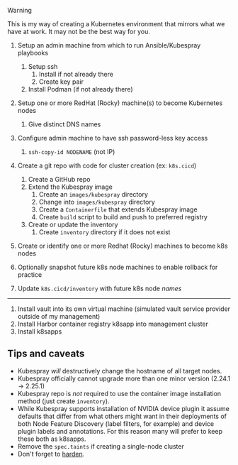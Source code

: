 > [!WARNING]
> This is my way of creating a Kubernetes environment that mirrors what we have at work. It may not be the best way for you.

1. Setup an admin machine from which to run Ansible/Kubespray playbooks
	1. Setup ssh
		1. Install if not already there
		2. Create key pair
	2. Install Podman (if not already there)
2. Setup one or more RedHat (Rocky) machine(s) to become Kubernetes nodes
	1. Give distinct DNS names
3. Configure admin machine to have ssh password-less key access
	1. `ssh-copy-id NODENAME` (not IP)
4. Create a git repo with code for cluster creation (ex: `k8s.cicd`)
	1. Create a GitHub repo
	2. Extend the Kubespray image
		1. Create an `images/kubespray` directory
		2. Change into `images/kubespray` directory
		3. Create a `Containerfile` that extends Kubespray image
		4. Create `build` script to build and push to preferred registry
	2. Create or update the inventory
		1. Create `inventory` directory if it does not exist
		
5. Create or identify one or more Redhat (Rocky) machines to become k8s nodes
6. Optionally snapshot future k8s node machines to enable rollback for practice
7. Update `k8s.cicd/inventory` with future k8s node *names*

----
1. Install vault into its own virtual machine (simulated vault service provider outside of my management)
2. Install Harbor container registry k8sapp into management cluster
3. Install k8sapps

## Tips and caveats

- Kubespray *will* destructively change the hostname of all target nodes.
- Kubespray officially cannot upgrade more than one minor version (2.24.1 -> 2.25.1)
- Kubespray repo is *not* required to use the container image installation method (just create `inventory`).
- While Kubespray supports installation of NVIDIA device plugin it assume defaults that differ from what others might want in their deployments of both Node Feature Discovery (label filters, for example) and device plugin labels and annotations. For this reason many will prefer to keep these both as k8sapps.
- Remove the `spec.taints` if creating a single-node cluster
- Don't forget to [harden](https://github.com/kubernetes-sigs/kubespray/blob/master/docs/operations/hardening.md).



